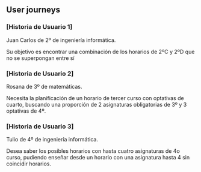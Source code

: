 ## User journeys

### [Historia de Usuario 1]

Juan Carlos de 2º de ingeniería informática.

Su objetivo es encontrar una combinación de los horarios de 2ºC y 2ºD que no se superpongan entre sí

### [Historia de Usuario 2]

Rosana de 3º de matemáticas.

Necesita la planificación de un horario de tercer curso con optativas de cuarto, buscando una proporción de 2 asignaturas obligatorias de 3º y 3 optativas de 4º.

### [Historia de Usuario 3]

Tulio de 4º de ingeniería informática.

Desea saber los posibles horarios con hasta cuatro asignaturas de 4o curso, pudiendo enseñar desde un horario con una asignatura hasta 4 sin coincidir horarios.


